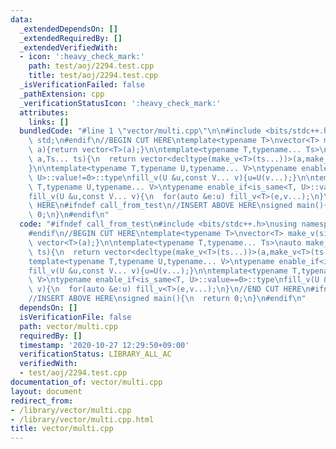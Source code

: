 ```yaml
---
data:
  _extendedDependsOn: []
  _extendedRequiredBy: []
  _extendedVerifiedWith:
  - icon: ':heavy_check_mark:'
    path: test/aoj/2294.test.cpp
    title: test/aoj/2294.test.cpp
  _isVerificationFailed: false
  _pathExtension: cpp
  _verificationStatusIcon: ':heavy_check_mark:'
  attributes:
    links: []
  bundledCode: "#line 1 \"vector/multi.cpp\"\n\n#include <bits/stdc++.h>\nusing namespace\
    \ std;\n#endif\n//BEGIN CUT HERE\ntemplate<typename T>\nvector<T> make_v(size_t\
    \ a){return vector<T>(a);}\n\ntemplate<typename T,typename... Ts>\nauto make_v(size_t\
    \ a,Ts... ts){\n  return vector<decltype(make_v<T>(ts...))>(a,make_v<T>(ts...));\n\
    }\n\ntemplate<typename T,typename U,typename... V>\ntypename enable_if<is_same<T,\
    \ U>::value!=0>::type\nfill_v(U &u,const V... v){u=U(v...);}\n\ntemplate<typename\
    \ T,typename U,typename... V>\ntypename enable_if<is_same<T, U>::value==0>::type\n\
    fill_v(U &u,const V... v){\n  for(auto &e:u) fill_v<T>(e,v...);\n}\n//END CUT\
    \ HERE\n#ifndef call_from_test\n//INSERT ABOVE HERE\nsigned main(){\n  return\
    \ 0;\n}\n#endif\n"
  code: "#ifndef call_from_test\n#include <bits/stdc++.h>\nusing namespace std;\n\
    #endif\n//BEGIN CUT HERE\ntemplate<typename T>\nvector<T> make_v(size_t a){return\
    \ vector<T>(a);}\n\ntemplate<typename T,typename... Ts>\nauto make_v(size_t a,Ts...\
    \ ts){\n  return vector<decltype(make_v<T>(ts...))>(a,make_v<T>(ts...));\n}\n\n\
    template<typename T,typename U,typename... V>\ntypename enable_if<is_same<T, U>::value!=0>::type\n\
    fill_v(U &u,const V... v){u=U(v...);}\n\ntemplate<typename T,typename U,typename...\
    \ V>\ntypename enable_if<is_same<T, U>::value==0>::type\nfill_v(U &u,const V...\
    \ v){\n  for(auto &e:u) fill_v<T>(e,v...);\n}\n//END CUT HERE\n#ifndef call_from_test\n\
    //INSERT ABOVE HERE\nsigned main(){\n  return 0;\n}\n#endif\n"
  dependsOn: []
  isVerificationFile: false
  path: vector/multi.cpp
  requiredBy: []
  timestamp: '2020-10-27 12:29:50+09:00'
  verificationStatus: LIBRARY_ALL_AC
  verifiedWith:
  - test/aoj/2294.test.cpp
documentation_of: vector/multi.cpp
layout: document
redirect_from:
- /library/vector/multi.cpp
- /library/vector/multi.cpp.html
title: vector/multi.cpp
---
```

